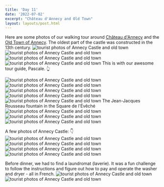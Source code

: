 ```yaml
---
title: 'Day 11'
date: '2022-07-02'
excerpt: "Château d'Annecy and Old Town"
layout: layouts/post.html
---
```


Here are some photos of our walking tour around [Château d'Annecy](https://musees.annecy.fr/eng/Annecy-Castle) and the [Old Town of Annecy](https://en.lac-annecy.com/must-sees/the-old-town-of-annecy/). The oldest part of the castle was constructed in the 13th century.
![tourist photos of Annecy Castle and old town](/images/Day-11/annecy-1.jpeg)
![tourist photos of Annecy Castle and old town](/images/Day-11/annecy-3.jpeg)
![tourist photos of Annecy Castle and old town](/images/Day-11/annecy-2.jpeg)
![tourist photos of Annecy Castle and old town](/images/Day-11/annecy-4.jpeg)
This is with our awesome tour guide, Pascale. 👆

![tourist photos of Annecy Castle and old town](/images/Day-11/annecy-5.jpeg)
![tourist photos of Annecy Castle and old town](/images/Day-11/annecy-6.jpeg)
![tourist photos of Annecy Castle and old town](/images/Day-11/annecy-10.jpeg)
![tourist photos of Annecy Castle and old town](/images/Day-11/annecy-11.jpeg)
![tourist photos of Annecy Castle and old town](/images/Day-11/annecy-12.jpeg)
The Jean-Jacques Rousseau fountain in the Square de l'Évêché
![tourist photos of Annecy Castle and old town](/images/Day-11/annecy-16.jpeg)
![tourist photos of Annecy Castle and old town](/images/Day-11/annecy-17.jpeg)
![tourist photos of Annecy Castle and old town](/images/Day-11/annecy-7.jpeg)

A few photos of Annecy Castle: 👇
![tourist photos of Annecy Castle and old town](/images/Day-11/annecy-13.jpeg)
![tourist photos of Annecy Castle and old town](/images/Day-11/annecy-14.jpeg)
![tourist photos of Annecy Castle and old town](/images/Day-11/annecy-14.jpeg)
![tourist photos of Annecy Castle and old town](/images/Day-11/annecy-15.jpeg)

Before dinner, we had to find a laundromat (laverie). It was a fun challenge to follow the instructions and figure out how to pay and operate the washer and dryer - all in French.
![tourist photos of Annecy Castle and old town](/images/Day-11/annecy-8.jpeg)
![tourist photos of Annecy Castle and old town](/images/Day-11/annecy-9.jpeg)
